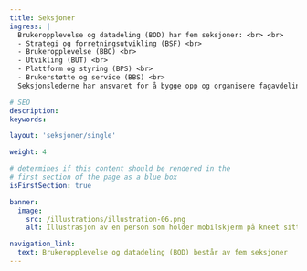 ```yaml
---
title: Seksjoner
ingress: |
  Brukeropplevelse og datadeling (BOD) har fem seksjoner: <br> <br>
  - Strategi og forretningsutvikling (BSF) <br>
  - Brukeropplevelse (BBO) <br>
  - Utvikling (BUT) <br>
  - Plattform og styring (BPS) <br>
  - Brukerstøtte og service (BBS) <br>
  Seksjonslederne har ansvaret for å bygge opp og organisere fagavdelingene, lede personalet og generelt styre arbeidet i seksjonen.

# SEO
description:
keywords:

layout: 'seksjoner/single'

weight: 4

# determines if this content should be rendered in the
# first section of the page as a blue box
isFirstSection: true

banner:
  image:
    src: /illustrations/illustration-06.png
    alt: Illustrasjon av en person som holder mobilskjerm på kneet sitt

navigation_link:
  text: Brukeropplevelse og datadeling (BOD) består av fem seksjoner
---
```

